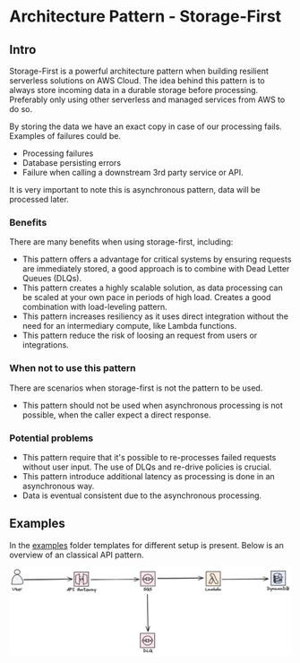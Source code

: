# Architecture Pattern - Storage-First

## Intro

Storage-First is a powerful architecture pattern when building resilient serverless solutions on AWS Cloud. The idea behind this pattern is to always store incoming data in a durable storage before processing. Preferably only using other serverless and managed services from AWS to do so.

By storing the data we have an exact copy in case of our processing fails. Examples of failures could be.

* Processing failures
* Database persisting errors
* Failure when calling a downstream 3rd party service or API.

It is very important to note this is asynchronous pattern, data will be processed later.

### Benefits

There are many benefits when using storage-first, including:

* This pattern offers a advantage for critical systems by ensuring requests are immediately stored, a good approach is to combine with Dead Letter Queues (DLQs).
* This pattern creates a highly scalable solution, as data processing can be scaled at your own pace in periods of high load. Creates a good combination with load-leveling pattern.
* This pattern increases resiliency as it uses direct integration without the need for an intermediary compute, like Lambda functions.
* This pattern reduce the risk of loosing an request from users or integrations.

### When not to use this pattern

There are scenarios when storage-first is not the pattern to be used.

* This pattern should not be used when asynchronous processing is not possible, when the caller expect a direct response.

### Potential problems

* This pattern require that it's possible to re-processes failed requests without user input. The use of DLQs and re-drive policies is crucial.
* This pattern introduce additional latency as processing is done in an asynchronous way.
* Data is eventual consistent due to the asynchronous processing.

## Examples

In the [examples](examples/) folder templates for different setup is present. Below is an overview of an classical API pattern.

![classic pattern overview](images/classic-api-pattern.png)
